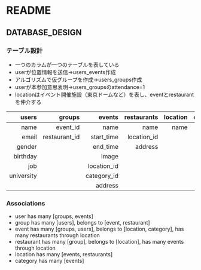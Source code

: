 # README

## DATABASE_DESIGN

### テーブル設計

- 一つのカラムが一つのテーブルを表している
- userが位置情報を送信->users_events作成
- アルゴリズムで仮グループを作成->users_groups作成
- userが本参加意思表明->users_groupsのattendance=1
- locationはイベント開催施設（東京ドームなど）を表し、eventとrestaurantを仲介する

| users | groups | events | restaurants | location | category | users_groups | users_events |
|---:|---:|---:|---:|---:|---:|---:|---:|
| name       | event_id      | name        | name        | name    | name | user_id    | user_id  |
| email      | restaurant_id | start_time  | location_id |         |      | group_id   | event_id |
| gender     |               | end_time    | address     |         |      | attendance |          |
| birthday   |               | image       |             |         |      | evaluation |          |
| job        |               | location_id |             |         |      |            |          |
| university |               | category_id |             |         |      |            |          |
|            |               | address     |             |         |      |            |          |


### Associations

- user has many [groups, events]
- group has many [users], belongs to [event, restaurant]
- event has many [groups, users], belongs to [location, category], has many restaurants through location
- restaurant has many [group], belongs to [location], has many events through location
- location has many [events, restaurants]
- category has many [events]
